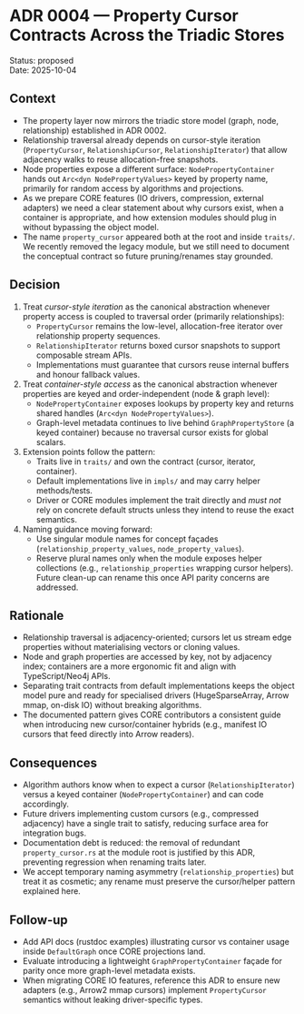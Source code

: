 # ADR 0004 — Property Cursor Contracts Across the Triadic Stores

Status: proposed  
Date: 2025-10-04

## Context

- The property layer now mirrors the triadic store model (graph, node, relationship) established in ADR 0002.
- Relationship traversal already depends on cursor-style iteration (`PropertyCursor`, `RelationshipCursor`, `RelationshipIterator`) that allow adjacency walks to reuse allocation-free snapshots.
- Node properties expose a different surface: `NodePropertyContainer` hands out `Arc<dyn NodePropertyValues>` keyed by property name, primarily for random access by algorithms and projections.
- As we prepare CORE features (IO drivers, compression, external adapters) we need a clear statement about why cursors exist, when a container is appropriate, and how extension modules should plug in without bypassing the object model.
- The name `property_cursor` appeared both at the root and inside `traits/`. We recently removed the legacy module, but we still need to document the conceptual contract so future pruning/renames stay grounded.

## Decision

1. Treat _cursor-style iteration_ as the canonical abstraction whenever property access is coupled to traversal order (primarily relationships):
   - `PropertyCursor` remains the low-level, allocation-free iterator over relationship property sequences.
   - `RelationshipIterator` returns boxed cursor snapshots to support composable stream APIs.
   - Implementations must guarantee that cursors reuse internal buffers and honour fallback values.
2. Treat _container-style access_ as the canonical abstraction whenever properties are keyed and order-independent (node & graph level):
   - `NodePropertyContainer` exposes lookups by property key and returns shared handles (`Arc<dyn NodePropertyValues>`).
   - Graph-level metadata continues to live behind `GraphPropertyStore` (a keyed container) because no traversal cursor exists for global scalars.
3. Extension points follow the pattern:
   - Traits live in `traits/` and own the contract (cursor, iterator, container).
   - Default implementations live in `impls/` and may carry helper methods/tests.
   - Driver or CORE modules implement the trait directly and _must not_ rely on concrete default structs unless they intend to reuse the exact semantics.
4. Naming guidance moving forward:
   - Use singular module names for concept façades (`relationship_property_values`, `node_property_values`).
   - Reserve plural names only when the module exposes helper collections (e.g., `relationship_properties` wrapping cursor helpers). Future clean-up can rename this once API parity concerns are addressed.

## Rationale

- Relationship traversal is adjacency-oriented; cursors let us stream edge properties without materialising vectors or cloning values.
- Node and graph properties are accessed by key, not by adjacency index; containers are a more ergonomic fit and align with TypeScript/Neo4j APIs.
- Separating trait contracts from default implementations keeps the object model pure and ready for specialised drivers (HugeSparseArray, Arrow mmap, on-disk IO) without breaking algorithms.
- The documented pattern gives CORE contributors a consistent guide when introducing new cursor/container hybrids (e.g., manifest IO cursors that feed directly into Arrow readers).

## Consequences

- Algorithm authors know when to expect a cursor (`RelationshipIterator`) versus a keyed container (`NodePropertyContainer`) and can code accordingly.
- Future drivers implementing custom cursors (e.g., compressed adjacency) have a single trait to satisfy, reducing surface area for integration bugs.
- Documentation debt is reduced: the removal of redundant `property_cursor.rs` at the module root is justified by this ADR, preventing regression when renaming traits later.
- We accept temporary naming asymmetry (`relationship_properties`) but treat it as cosmetic; any rename must preserve the cursor/helper pattern explained here.

## Follow-up

- Add API docs (rustdoc examples) illustrating cursor vs container usage inside `DefaultGraph` once CORE projections land.
- Evaluate introducing a lightweight `GraphPropertyContainer` façade for parity once more graph-level metadata exists.
- When migrating CORE IO features, reference this ADR to ensure new adapters (e.g., Arrow2 mmap cursors) implement `PropertyCursor` semantics without leaking driver-specific types.
